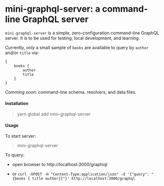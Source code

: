 # mini-graphql-server: a command-line GraphQL server


`mini-graphql-server` is a simple, zero-configuration command-line GraphQL server.  It is to be used for testing, local development, and learning.

Currently, only a small sample of `books` are available to query by `author` and/or `title` via:

```
{
    books { 
        author 
        title 
    }
}
```

*Comming  soon*: command-line schema. resolvers, and data files.

#### Installation
> yarn global add mini-graphql-server

#### Usage

To start server:
> mini-graphql-server

To query:
* open browser to http://localhost:3000/graphiql

* or `curl -XPOST -H "Content-Type:application/json" -d '{"query": "{books { title author}}"}' http://localhost:3000/graphql`